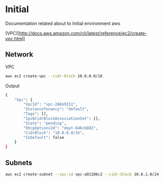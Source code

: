 # Initial

Documentation related about to Initial environment aws

(VPC)[http://docs.aws.amazon.com/cli/latest/reference/ec2/create-vpc.html]

## Network

VPC

```sh
aws ec2 create-vpc --cidr-block 10.0.0.0/16
```

Output

```sh
{
    "Vpc": {
        "VpcId": "vpc-286b9151",
        "InstanceTenancy": "default",
        "Tags": [],
        "Ipv6CidrBlockAssociationSet": [],
        "State": "pending",
        "DhcpOptionsId": "dopt-646cb802",
        "CidrBlock": "10.0.0.0/16",
        "IsDefault": false
    }
}
```

## Subnets

```sh
aws ec2 create-subnet --vpc-id vpc-a01106c2 --cidr-block 10.0.1.0/24
```